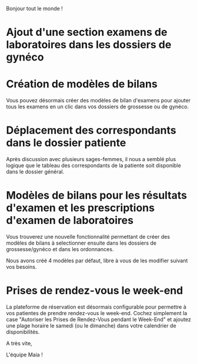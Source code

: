 Bonjour tout le monde !


# Ajout d'une section examens de laboratoires dans les dossiers de gynéco


# Création de modèles de bilans

Vous pouvez désormais créer des modèles de bilan d'examens pour ajouter tous les examens en un clic dans vos dossiers de grossesse ou de gynéco.


# Déplacement des correspondants dans le dossier patiente

Après discussion avec plusieurs sages-femmes, il nous a semblé plus logique que le tableau des correspondants de la patiente soit disponible dans le dossier général.

# Modèles de bilans pour les résultats d'examen et les prescriptions d'examen de laboratoires

Vous trouverez une nouvelle fonctionnalité permettant de créer des modèles de bilans à selectionner ensuite dans les dossiers de grossesse/gynéco et dans les ordonnances.

Nous avons créé 4 modèles par défaut, libre à vous de les modifier suivant vos besoins.

# Prises de rendez-vous le week-end

La plateforme de réservation est désormais configurable pour permettre à vos patientes de prendre rendez-vous le week-end.
Cochez simplement la case "Autoriser les Prises de Rendez-Vous pendant le Week-End" et ajoutez une plage horaire le samedi (ou le dimanche) dans votre calendrier de disponibilités.


A très vite,

L'équipe Maia !
